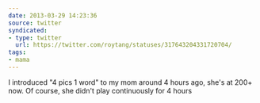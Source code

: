 ```yaml
---
date: 2013-03-29 14:23:36
source: twitter
syndicated:
- type: twitter
  url: https://twitter.com/roytang/statuses/317643204331720704/
tags:
- mama
---
```


I introduced "4 pics 1 word" to my mom around 4 hours ago, she's at 200+ now. Of course, she didn't play continuously for 4 hours
